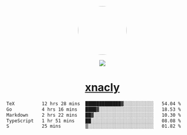 <p align="center">
  <img style="border-radius: 100px" width="128" height="128" src="https://avatars.githubusercontent.com/u/47723417?v=4"/>
</p>
<p align="center">
  <img src="https://komarev.com/ghpvc/?username=xnacly&&style=flat-square"/>
</p>

<h1 align="center"><a href="https://xnacly.me"> xnacly</a> </h1>

<!--START_SECTION:waka-->

```txt
TeX          12 hrs 28 mins  █████████████▓░░░░░░░░░░░   54.04 %
Go           4 hrs 16 mins   ████▓░░░░░░░░░░░░░░░░░░░░   18.53 %
Markdown     2 hrs 22 mins   ██▓░░░░░░░░░░░░░░░░░░░░░░   10.30 %
TypeScript   1 hr 51 mins    ██░░░░░░░░░░░░░░░░░░░░░░░   08.08 %
S            25 mins         ▒░░░░░░░░░░░░░░░░░░░░░░░░   01.82 %
```

<!--END_SECTION:waka-->
